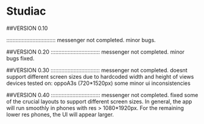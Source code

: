 # Studiac
##VERSION 0.10

::::::::::::::::::::::::::::::::
messenger not completed. minor bugs.

##VERSION 0.20
::::::::::::::::::::::::::::::::
messenger not completed. minor bugs fixed.


##VERSION 0.30
::::::::::::::::::::::::::::::::
messenger not completed.
doesnt support different screen sizes due to hardcoded width and height of views
devices tested on: oppoA3s (720*1520px)
some minor ui inconsistencies



##VERSION 0.40
::::::::::::::::::::::::::::::::
messenger not completed.
fixed some of the crucial layouts to support different screen sizes.
In general, the app will run smoothly in phones with res > 1080*1920px.
For the remaining lower res phones, the UI will appear larger.
